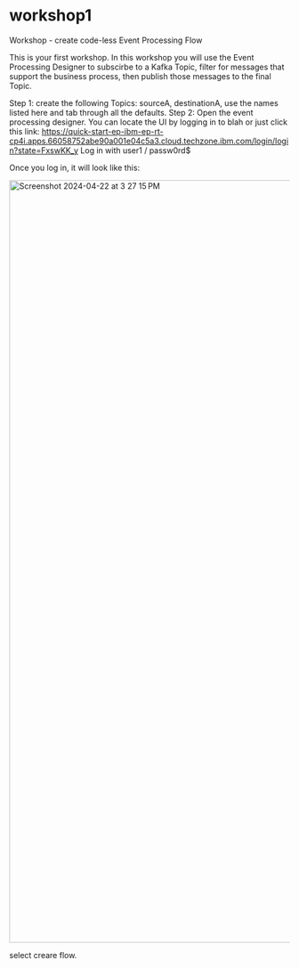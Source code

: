 # workshop1
Workshop - create code-less Event Processing Flow 

This is your first workshop.
In this workshop you will use the Event Processing Designer to subscirbe to a Kafka Topic, filter for messages that support the business process, then publish those messages to the final Topic. 

Step 1: create the following Topics: sourceA, destinationA, use the names listed here and tab through all the defaults. 
Step 2: Open the event processing designer. You can locate the UI by logging in to blah or just click this link: https://quick-start-ep-ibm-ep-rt-cp4i.apps.66058752abe90a001e04c5a3.cloud.techzone.ibm.com/login/login?state=FxswKK_y
Log in with user1 / passw0rd$

Once you log in, it will look like this:


<img width="1370" alt="Screenshot 2024-04-22 at 3 27 15 PM" src="https://github.com/reesewilliams-ibm/workshop1/assets/167555529/5059ecc3-c0c2-4c44-b9d0-e038692ca416">

select creare flow. 
